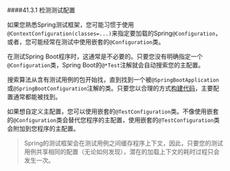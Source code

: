 ####41.3.1 检测测试配置

如果您熟悉Spring测试框架，您可能习惯于使用`@ContextConfiguration(classes=...)`来指定要加载的Spring`@Configuration`，或者，您可能经常在测试中使用嵌套的`@Configuration`类。

在测试Spring Boot程序时，这通常是不必要的。只要您没有明确指定一个`@Configuration`类，Spring Boot的`@*Test`注解就会自动搜索您的主配置。

搜索算法从含有测试用例的包开始找，直到找到一个被`@SpringBootApplication`或`@SpringBootConfiguration`注解的类。只要您以合理的方式[构建代码](../III.Using_Spring_Boot/14.Structuring_your_code.md)，主要配置通常都能被找到。

如果想自定义主配置，您可以使用嵌套的`@TestConfiguration`类。不像使用嵌套的`@Configuration`类会替代您程序的主配置，使用嵌套的`@TestConfiguration`类会附加到您程序的主配置。

>Spring的测试框架会在测试用例之间缓存程序上下文，因此，只要您的测试用例共享相同的配置（无论如何发现），潜在的加载上下文的耗时过程只会发生一次。
